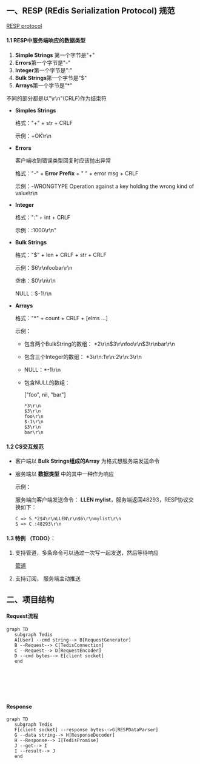 ## 一、RESP (REdis Serialization Protocol) 规范

[RESP protocol](https://redis.io/topics/protocol#request-response-model)

#### 1.1 RESP中服务端响应的数据类型

1. **Simple Strings** 第一个字节是"+"
2. **Errors**第一个字节是"-"
3. **Integer**第一个字节是":"
4. **Bulk Strings**第一个字节是"$"
5. **Arrays**第一个字节是"*"

不同的部分都是以"\r\n"(CRLF)作为结束符

* **Simples Strings**

  格式："+" + str + CRLF

  示例：+OK\r\n

* **Errors**

  客户端收到错误类型回复时应该抛出异常

  格式："-" + **Error Prefix** + " " + error msg  + CRLF

  示例：-WRONGTYPE Operation against a key holding the wrong kind of value\r\n

* **Integer**

  格式：":" +  int + CRLF

  示例：:1000\r\n"

* **Bulk Strings**

  格式："$" + len + CRLF + str + CRLF

  示例：$6\r\nfoobar\r\n 

  空串：$0\r\n\r\n

  NULL：$-1\r\n

* **Arrays**

  格式："*" + count + CRLF + [elms ...]

  示例：

  * 包含两个BulkString的数组： *2\r\n$3\r\nfoo\r\n$3\r\nbar\r\n

  * 包含三个Integer的数组： *3\r\n:1\r\n:2\r\n:3\r\n

  * NULL：*-1\r\n 

  * 包含NULL的数组：

    ["foo", nil, "bar"]

    ```
    *3\r\n
    $3\r\n
    foo\r\n
    $-1\r\n
    $3\r\n
    bar\r\n
    ```

#### 1.2 CS交互规范

- 客户端以 **Bulk Strings组成的Array**  为格式想服务端发送命令

- 服务端以 **数据类型** 中的其中一种作为响应

  示例：

  服务端向客户端发送命令： **LLEN mylist**，服务端返回48293，RESP协议交换如下：

  ```
  C => S *2$4\r\nLLEN\r\n$6\r\nmylist\r\n
  S => C :48293\r\n
  ```

#### 1.3 特例 （TODO）：

1. 支持管道，多条命令可以通过一次写一起发送，然后等待响应

   [管道](https://redis.io/topics/pipelining) 

2. 支持订阅， 服务端主动推送

## 二、项目结构

#### Request流程

```mermaid
graph TD   
   subgraph Tedis
   A[User] --cmd string--> B[RequestGenerator]
   B --Request--> C[TedisConnection]
   C --Request--> D[RequestEncoder]
   D --cmd bytes--> E[client socket]
   end
   
   

  
   
   
```

#### Response

```mermaid
graph TD   
   subgraph Tedis
   F[client socket] --response bytes-->G[RESPDataParser]
   G --data string--> H[ResponseDecoder]
   H --Response--> I[TedisPromise]
   J --get--> I
   I --result--> J
   end
```

